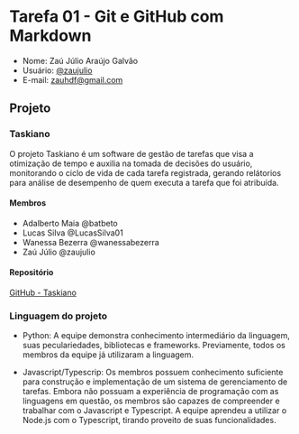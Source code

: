 # Tarefa 01 - Git e GitHub com Markdown

- Nome: Zaú Júlio Araújo Galvão
- Usuário: [@zaujulio](https://github.com/zaujulio)
- E-mail: zauhdf@gmail.com

## Projeto

### Taskiano

O projeto Taskiano é um software de gestão de tarefas que visa a otimização de tempo e auxilia na tomada de decisões do usuário, monitorando o ciclo de vida de cada tarefa registrada, gerando relátorios para análise de desempenho de quem executa a tarefa que foi atribuída.

#### Membros

- Adalberto Maia @batbeto
- Lucas Silva @LucasSilva01
- Wanessa Bezerra @wanessabezerra
- Zaú Júlio @zaujulio

#### Repositório

[GitHub - Taskiano](https://github.com/wanessabezerra/Taskiano)

### Linguagem do projeto

- Python: A equipe demonstra conhecimento intermediário da linguagem, suas peculariedades, bibliotecas e frameworks. Previamente, todos os membros da equipe já utilizaram a linguagem.

- Javascript/Typescrip: Os membros possuem conhecimento suficiente para construção e implementação de um sistema de gerenciamento de tarefas. Embora não possuam a experiência de programação com as linguagens em questão, os membros são capazes de compreender e trabalhar com o Javascript e Typescript. A equipe aprendeu a utilizar o Node.js com o Typescript, tirando proveito de suas funcionalidades.